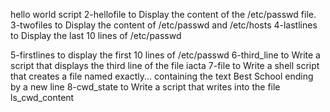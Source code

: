 hello world script
2-hellofile to Display the content of the /etc/passwd file.
3-twofiles to Display the content of /etc/passwd and /etc/hosts
4-lastlines to Display the last 10 lines of /etc/passwd


5-firstlines to display the first 10 lines of /etc/passwd
6-third_line to Write a script that displays the third line of the file iacta
7-file to Write a shell script that creates a file named exactly... containing the text Best School ending by a new line
8-cwd_state to Write a script that writes into the file ls_cwd_content
